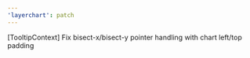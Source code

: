 ```yaml
---
'layerchart': patch
---
```


[TooltipContext] Fix bisect-x/bisect-y pointer handling with chart left/top padding
